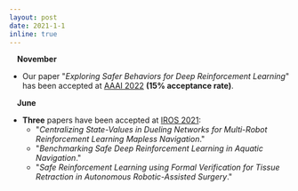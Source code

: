 ```yaml
---
layout: post
date: 2021-1-1
inline: true
---
```

&emsp;**November**
- Our paper "*Exploring Safer Behaviors for Deep Reinforcement Learning*" has been accepted at <a href='https://aaai-2022.virtualchair.net'>AAAI 2022</a> **(15% acceptance rate)**.  

&emsp;**June**
- **Three** papers have been accepted at <a href='https://ieeexplore.ieee.org/xpl/conhome/9635848/proceeding'>IROS 2021</a>:    
    - "*Centralizing State-Values in Dueling Networks for Multi-Robot Reinforcement Learning Mapless Navigation*."  
    - "*Benchmarking Safe Deep Reinforcement Learning in Aquatic Navigation*." 
    - "*Safe Reinforcement Learning using Formal Verification for Tissue Retraction in Autonomous Robotic-Assisted Surgery*." 